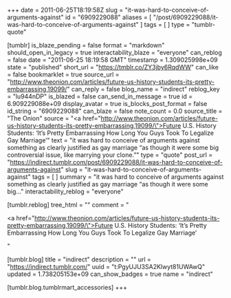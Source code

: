 +++
date = 2011-06-25T18:19:58Z
slug = "it-was-hard-to-conceive-of-arguments-against"
id = "6909229088"
aliases = [ "/post/6909229088/it-was-hard-to-conceive-of-arguments-against" ]
tags = [ ]
type = "tumblr-quote"

[tumblr]
is_blaze_pending = false
format = "markdown"
should_open_in_legacy = true
interactability_blaze = "everyone"
can_reblog = false
date = "2011-06-25 18:19:58 GMT"
timestamp = 1.309025998e+09
state = "published"
short_url = "https://tmblr.co/ZY3jby6RqdWW"
can_like = false
bookmarklet = true
source_url = "http://www.theonion.com/articles/future-us-history-students-its-pretty-embarrassing,19099/"
can_reply = false
blog_name = "indirect"
reblog_key = "lu944nDP"
is_blazed = false
can_send_in_message = true
id = 6.909229088e+09
display_avatar = true
is_blocks_post_format = false
id_string = "6909229088"
can_blaze = false
note_count = 0.0
source_title = "The Onion"
source = "<a href=\"http://www.theonion.com/articles/future-us-history-students-its-pretty-embarrassing,19099/\">Future U.S. History Students: &lsquo;It&rsquo;s Pretty Embarrassing How Long You Guys Took To Legalize Gay Marriage&rsquo;</a>"
text = "it was hard to conceive of arguments against something as clearly justified as gay marriage &ldquo;as though it were some big controversial issue, like marrying your clone.&rdquo;"
type = "quote"
post_url = "https://indirect.tumblr.com/post/6909229088/it-was-hard-to-conceive-of-arguments-against"
slug = "it-was-hard-to-conceive-of-arguments-against"
tags = [ ]
summary = "it was hard to conceive of arguments against something as clearly justified as gay marriage “as though it were some big..."
interactability_reblog = "everyone"

[tumblr.reblog]
tree_html = ""
comment = "<p><a href=\"http://www.theonion.com/articles/future-us-history-students-its-pretty-embarrassing,19099/\">Future U.S. History Students: ‘It’s Pretty Embarrassing How Long You Guys Took To Legalize Gay Marriage’</a></p>"

[tumblr.blog]
title = "indirect"
description = ""
url = "https://indirect.tumblr.com/"
uuid = "t:PgyUJU3SA2Klwyt81UWAwQ"
updated = 1.738205153e+09
can_show_badges = true
name = "indirect"

[tumblr.blog.tumblrmart_accessories]
+++
